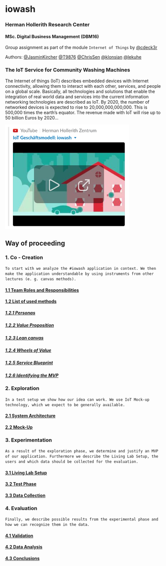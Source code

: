 # iowash
### Herman Hollerith Research Center  
#### MSc. Digital Business Management (DBM16)
Group assignment as part of the module `Internet of Things` by [@cdeck3r](https://github.com/cdeck3r)  

Authors: [@JasminKircher](https://github.com/JasminKircher) [@T9876](https://github.com/T9876) [@ChrisSen](https://github.com/ChrisSen) [@klonsian](https://github.com/klonsian) [@lekuhe](https://github.com/lekuhe)

### The IoT Service for Community Washing Machines

The Internet of things (IoT) describes embedded devices with Internet connectivity, allowing them to interact with each other, services, and people on a global scale. Basically, all technologies and solutions that enable the integration of real world data and services into the current information networking technologies are described as IoT. By 2020, the number of networked devices is expected to rise to 20,000,000,000,000. This is 500,000 times the earth’s equator. The revenue made with IoT will rise up to 50 billion Euros by 2020...

<a href="https://www.youtube.com/watch?v=9xDgP256jHA&t=1m19s"><img src="resources/video-thumbnail.png" width="400px" alt="iowash Video"/></a>

## Way of proceeding
### 1. Co - Creation

`To start with we analyze the #iowash application in context. We then make the application understandable by using instruments from other lectures (e. g. canvas methods).`

#### [1.1 Team Roles and Responsibilities](01_Co-Creation/1.1_Team.md)

#### [1.2 List of used methods](01_Co-Creation/1.2_Methods.md)

##### [1.2.1 Personas](01_Co-Creation/1.2_Methods.md#personas)
##### [1.2.2 Value Proposition](01_Co-Creation/1.2_Methods.md#value-proposition)
##### [1.2.3 Lean canvas](01_Co-Creation/1.2_Methods.md#lean-canvas)
##### [1.2.4 Wheels of Value](01_Co-Creation/1.2_Methods.md#wheels-of-value)
##### [1.2.5 Service Blueprint](01_Co-Creation/1.2_Methods.md#service-blueprint)
##### [1.2.6 Identifying the MVP](01_Co-Creation/1.2_Methods.md#identifying-the-mvp)

### 2. Exploration
`In a test setup we show how our idea can work. We use IoT Mock-up technology, which we expect to be generally available.`

#### [2.1 System Architecture](02_Exploration/2.1_System%20Architecture.md)
#### [2.2 Mock-Up](02_Exploration/2.2_Mock-Up.md)

### 3. Experimentation
`As a result of the exploration phase, we determine and justify an MVP of our application. Furthermore we describe the Living Lab Setup, the users and which data should be collected for the evaluation.`

#### [3.1 Living Lab Setup](03_Experimentation/3_Experimentation.md#31-living-lab-setup)
#### [3.2 Test Phase](03_Experimentation/3_Experimentation.md#32-test-phase)
#### [3.3 Data Collection](03_Experimentation/3_Experimentation.md#33-data-collection)

### 4. Evaluation
`Finally, we describe possible results from the experimental phase and how we can recognize them in the data.`

#### [4.1 Validation](04_Evaluation/4_Evaluation.md#41-validation)
#### [4.2 Data Analysis](04_Evaluation/4_Evaluation.md#42-data-analysis)
#### [4.3 Conclusions](04_Evaluation/4_Evaluation.md#43-conclusions)
